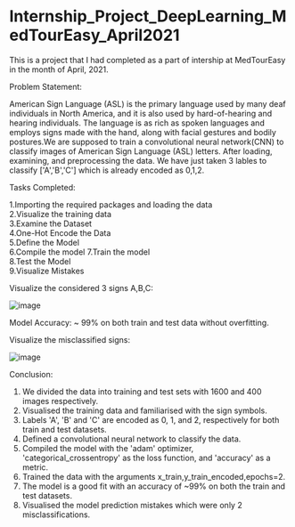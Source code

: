 # Internship_Project_DeepLearning_MedTourEasy_April2021

This is a project that I had completed as a part of intership at MedTourEasy in the month of April, 2021.

Problem Statement:

American Sign Language (ASL) is the primary language used by many deaf individuals in North America, and it is also used by hard-of-hearing and hearing individuals. The language is as rich as spoken languages and employs signs made with the hand, along with facial gestures and bodily postures.We are supposed to train a convolutional neural network(CNN) to classify images of American Sign Language (ASL) letters. After loading, examining, and preprocessing the data. We have just taken 3 lables to classify ['A','B','C'] which is already encoded as 0,1,2.


Tasks Completed:

1.Importing the required packages and loading the data	
2.Visualize the training data	
3.Examine the Dataset	
4.One-Hot Encode the Data	
5.Define the Model	
6.Compile the model	
7.Train the model	
8.Test the Model	
9.Visualize Mistakes

Visualize the considered 3 signs A,B,C:

![image](https://user-images.githubusercontent.com/70081663/119942028-f759bc00-bfae-11eb-84f3-670cc67edc6f.png)

Model Accuracy: ~ 99% on both train and test data without overfitting.

Visualize the misclassified signs:

![image](https://user-images.githubusercontent.com/70081663/119942366-5a4b5300-bfaf-11eb-9d38-719d67b6d550.png)

Conclusion:

1. We divided the data into training and test sets with 1600 and 400 images respectively.
2. Visualised the training data and familiarised with the sign symbols.
3. Labels 'A', 'B' and 'C' are encoded as 0, 1, and 2, respectively for both train and test datasets.
4. Defined a convolutional neural network to classify the data.
5. Compiled the model with the 'adam' optimizer, 'categorical_crossentropy' as the loss function, and 'accuracy' as a metric.
6. Trained the data with the arguments x_train,y_train_encoded,epochs=2.
7. The model is a good fit with an accuracy of ~99% on both the train and test datasets.
8. Visualised the model prediction mistakes which were only 2 misclassifications.
